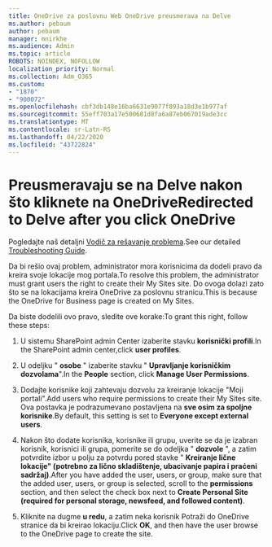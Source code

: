 ```yaml
---
title: OneDrive za poslovnu Web OneDrive preusmerava na Delve
ms.author: pebaum
author: pebaum
manager: mnirkhe
ms.audience: Admin
ms.topic: article
ROBOTS: NOINDEX, NOFOLLOW
localization_priority: Normal
ms.collection: Adm_O365
ms.custom:
- "1870"
- "900072"
ms.openlocfilehash: cbf3db148e16ba6631e9077f893a18d3e1b977af
ms.sourcegitcommit: 55eff703a17e500681d8fa6a87eb067019ade3cc
ms.translationtype: MT
ms.contentlocale: sr-Latn-RS
ms.lasthandoff: 04/22/2020
ms.locfileid: "43722824"
---
```

# <a name="redirected-to-delve-after-you-click-onedrive"></a><span data-ttu-id="2fe61-102">Preusmeravaju se na Delve nakon što kliknete na OneDrive</span><span class="sxs-lookup"><span data-stu-id="2fe61-102">Redirected to Delve after you click OneDrive</span></span>

<span data-ttu-id="2fe61-103">Pogledajte naš detaljni [Vodič za rešavanje problema](https://docs.microsoft.com/sharepoint/support/sites/troubleshooting-guide-for-sites-stopped-at-provisioning).</span><span class="sxs-lookup"><span data-stu-id="2fe61-103">See our detailed [Troubleshooting Guide](https://docs.microsoft.com/sharepoint/support/sites/troubleshooting-guide-for-sites-stopped-at-provisioning).</span></span>

<span data-ttu-id="2fe61-104">Da bi rešio ovaj problem, administrator mora korisnicima da dodeli pravo da kreira svoje lokacije mog portala.</span><span class="sxs-lookup"><span data-stu-id="2fe61-104">To resolve this problem, the administrator must grant users the right to create their My Sites site.</span></span> <span data-ttu-id="2fe61-105">Do ovoga dolazi zato što se na lokacijama kreira OneDrive za poslovnu stranicu.</span><span class="sxs-lookup"><span data-stu-id="2fe61-105">This is because the OneDrive for Business page is created on My Sites.</span></span>

<span data-ttu-id="2fe61-106">Da biste dodelili ovo pravo, sledite ove korake:</span><span class="sxs-lookup"><span data-stu-id="2fe61-106">To grant this right, follow these steps:</span></span>

1. <span data-ttu-id="2fe61-107">U sistemu SharePoint admin Center izaberite stavku **korisnički profili**.</span><span class="sxs-lookup"><span data-stu-id="2fe61-107">In the SharePoint admin center,click **user profiles**.</span></span>

2. <span data-ttu-id="2fe61-108">U odeljku " **osobe** " izaberite stavku " **Upravljanje korisničkim dozvolama**".</span><span class="sxs-lookup"><span data-stu-id="2fe61-108">In the **People** section, click **Manage User Permissions**.</span></span>

3. <span data-ttu-id="2fe61-109">Dodajte korisnike koji zahtevaju dozvolu za kreiranje lokacije "Moji portali".</span><span class="sxs-lookup"><span data-stu-id="2fe61-109">Add users who require permissions to create their My Sites site.</span></span> <span data-ttu-id="2fe61-110">Ova postavka je podrazumevano postavljena na **sve osim za spoljne korisnike**.</span><span class="sxs-lookup"><span data-stu-id="2fe61-110">By default, this setting is set to **Everyone except external users**.</span></span>

4. <span data-ttu-id="2fe61-111">Nakon što dodate korisnika, korisnike ili grupu, uverite se da je izabran korisnik, korisnici ili grupa, pomerite se do odeljka " **dozvole** ", a zatim potvrdite izbor u polju za potvrdu pored stavke " **Kreiranje lične lokacije" (potrebno za lično skladištenje, ubacivanje papira i praćeni sadržaj)**.</span><span class="sxs-lookup"><span data-stu-id="2fe61-111">After you have added the user, users, or group, make sure that the added user, users, or group is selected, scroll to the **permissions** section, and then select the check box next to **Create Personal Site (required for personal storage, newsfeed, and followed content)**.</span></span>

5. <span data-ttu-id="2fe61-112">Kliknite na dugme **u redu**, a zatim neka korisnik Potraži do OneDrive stranice da bi kreirao lokaciju.</span><span class="sxs-lookup"><span data-stu-id="2fe61-112">Click **OK**, and then have the user browse to the OneDrive page to create the site.</span></span>
